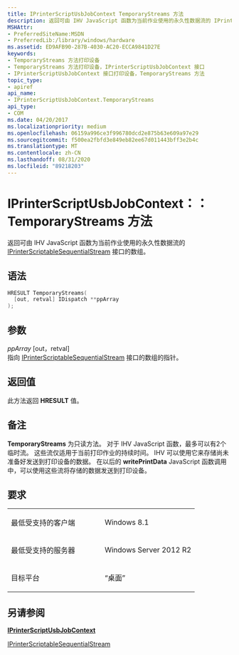 ```yaml
---
title: IPrinterScriptUsbJobContext TemporaryStreams 方法
description: 返回可由 IHV JavaScript 函数为当前作业使用的永久性数据流的 IPrinterScriptableSequentialStream 接口的数组。
MSHAttr:
- PreferredSiteName:MSDN
- PreferredLib:/library/windows/hardware
ms.assetid: ED9AFB90-287B-4030-AC20-ECCA9841D27E
keywords:
- TemporaryStreams 方法打印设备
- TemporaryStreams 方法打印设备，IPrinterScriptUsbJobContext 接口
- IPrinterScriptUsbJobContext 接口打印设备，TemporaryStreams 方法
topic_type:
- apiref
api_name:
- IPrinterScriptUsbJobContext.TemporaryStreams
api_type:
- COM
ms.date: 04/20/2017
ms.localizationpriority: medium
ms.openlocfilehash: 06159a996ce3f996780dcd2e875b63e609a97e29
ms.sourcegitcommit: f500ea2fbfd3e849eb82ee67d011443bff3e2b4c
ms.translationtype: MT
ms.contentlocale: zh-CN
ms.lasthandoff: 08/31/2020
ms.locfileid: "89218203"
---
```

# <a name="iprinterscriptusbjobcontexttemporarystreams-method"></a>IPrinterScriptUsbJobContext：： TemporaryStreams 方法

返回可由 IHV JavaScript 函数为当前作业使用的永久性数据流的 [IPrinterScriptableSequentialStream](/windows-hardware/drivers/ddi/printerextension/nn-printerextension-iprinterscriptablesequentialstream) 接口的数组。

<a name="syntax"></a>语法
------

```cpp
HRESULT TemporaryStreams(
  [out, retval] IDispatch **ppArray
);
```

<a name="parameters"></a>参数
----------

*ppArray* \[out，retval\]  
指向 [IPrinterScriptableSequentialStream](/windows-hardware/drivers/ddi/printerextension/nn-printerextension-iprinterscriptablesequentialstream) 接口的数组的指针。

<a name="return-value"></a>返回值
------------

此方法返回 **HRESULT** 值。

<a name="remarks"></a>备注
-------

**TemporaryStreams** 为只读方法。 对于 IHV JavaScript 函数，最多可以有2个临时流。 这些流仅适用于当前打印作业的持续时间。 IHV 可以使用它来存储尚未准备好发送到打印设备的数据。 在以后的 **writePrintData** JavaScript 函数调用中，可以使用这些流将存储的数据发送到打印设备。

<a name="requirements"></a>要求
------------

<table>
<colgroup>
<col width="50%" />
<col width="50%" />
</colgroup>
<tbody>
<tr class="odd">
<td><p>最低受支持的客户端</p></td>
<td><p>Windows 8.1</p></td>
</tr>
<tr class="even">
<td><p>最低受支持的服务器</p></td>
<td><p>Windows Server 2012 R2</p></td>
</tr>
<tr class="odd">
<td><p>目标平台</p></td>
<td>“桌面”</td>
</tr>
</tbody>
</table>

## <a name="see-also"></a>另请参阅

[**IPrinterScriptUsbJobContext**](iprinterscriptusbjobcontext.md)

[IPrinterScriptableSequentialStream](/windows-hardware/drivers/ddi/printerextension/nn-printerextension-iprinterscriptablesequentialstream)